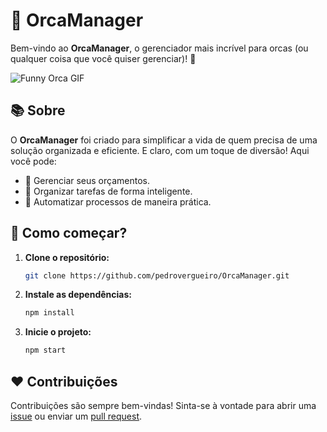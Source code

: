 # 🐋 OrcaManager

Bem-vindo ao **OrcaManager**, o gerenciador mais incrível para orcas (ou qualquer coisa que você quiser gerenciar)! 🌊

![Funny Orca GIF](https://media.giphy.com/media/3o85xkDYqfHAcQA2Pm/giphy.gif)

## 📚 Sobre

O **OrcaManager** foi criado para simplificar a vida de quem precisa de uma solução organizada e eficiente. E claro, com um toque de diversão! Aqui você pode:

- 🐳 Gerenciar seus orçamentos.
- 🌟 Organizar tarefas de forma inteligente.
- 🚀 Automatizar processos de maneira prática.

## 🚀 Como começar?

1. **Clone o repositório:**
   ```bash
   git clone https://github.com/pedrovergueiro/OrcaManager.git
   ```
2. **Instale as dependências:**
   ```bash
   npm install
   ```
3. **Inicie o projeto:**
   ```bash
   npm start
   ```

## ❤️ Contribuições

Contribuições são sempre bem-vindas! Sinta-se à vontade para abrir uma [issue](https://github.com/pedrovergueiro/OrcaManager/issues) ou enviar um [pull request](https://github.com/pedrovergueiro/OrcaManager/pulls).
